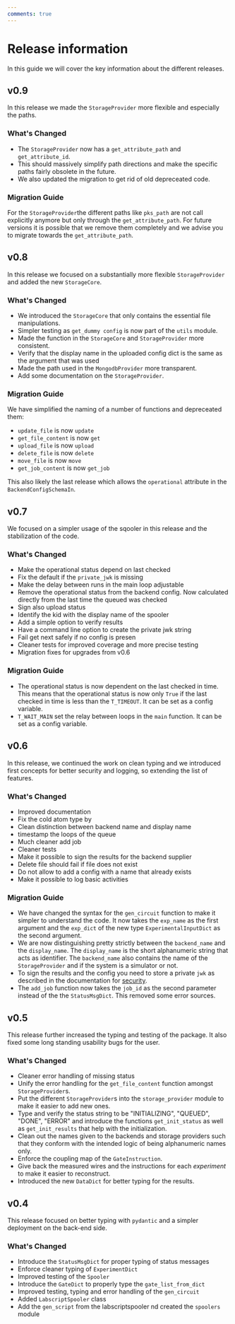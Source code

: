 ```yaml
---
comments: true
---
```


# Release information

In this guide we will cover the key information about the different releases.

## v0.9

In this release we made the `StorageProvider` more flexible and especially the paths.

### What's Changed

- The `StorageProvider` now has a `get_attribute_path` and `get_attribute_id`.
- This should massively simplify path directions and make the specific paths fairly obsolete in the future.
- We also updated the migration to get rid of old depreceated code.

### Migration Guide

For the `StorageProvider`the different paths like `pks_path` are not call explicitly anymore but only through the `get_attribute_path`. For future versions it is possible that we remove them completely and we advise you to migrate towards the `get_attribute_path`.

## v0.8

In this release we focused on a substantially more flexible `StorageProvider` and added the new `StorageCore`.

### What's Changed

- We introduced the `StorageCore` that only contains the essential file manipulations.
- Simpler testing as `get_dummy config` is now part of the `utils` module.
- Made the function in the `StorageCore` and `StorageProvider` more consistent.
- Verify that the display name in the uploaded config dict is the same as the argument that was used
- Made the path used in the `MongodbProvider` more transparent.
- Add some documentation on the `StorageProvider`.

### Migration Guide

We have simplified the naming of a number of functions and depreceated them:

- `update_file` is now `update`
- `get_file_content` is now `get`
- `upload_file` is now `upload`
- `delete_file` is now `delete`
- `move_file` is now `move`
- `get_job_content` is now `get_job`

This also likely the last release which allows the `operational` attribute in the `BackendConfigSchemaIn`.

## v0.7

We focused on a simpler usage of the sqooler in this release and the stabilization of the code.

### What's Changed

* Make the operational status depend on last checked
* Fix the default if the `private_jwk` is missing 
* Make the delay between runs in the main loop adjustable
* Remove the operational status from the backend config. Now calculated directly from the last time the queued was checked
* Sign also upload status
* Identify the kid with the display name of the spooler
* Add a simple option to verify results
* Have a command line option to create the private jwk string
* Fail get next safely if no config is presen
* Cleaner tests for improved coverage and more precise testing
* Migration fixes for upgrades from v0.6

### Migration Guide

* The operational status is now dependent on the last checked in time. This means that the operational status is now only `True` if the last checked in time is less than the `T_TIMEOUT`. It can be set as a config variable.
* `T_WAIT_MAIN` set the relay between loops in the `main` function. It can be set as a config variable.

## v0.6

In this release, we continued the work on clean typing and we introduced first concepts for better security and logging, so extending the list of features.

### What's Changed

* Improved documentation 
* Fix the cold atom type by 
* Clean distinction between backend name and display name 
* timestamp the loops of the queue
* Much cleaner add job 
* Cleaner tests 
* Make it possible to sign the results for the backend supplier 
* Delete file should fail if file does not exist
* Do not allow to add a config with a name that already exists
* Make it possible to log basic activities

### Migration Guide

- We have changed the syntax for the `gen_circuit` function to make it simpler to understand the code. It now takes the `exp_name` as the first argument and the `exp_dict` of the new type `ExperimentalInputDict` as the second argument. 
- We are now distinguishing pretty strictly between the `backend_name` and the `display_name`. The `display_name` is the short alphanumeric string that acts as identifier. The `backend_name` also contains the name of the `StorageProvider` and if the system is a simulator or not.
- To sign the results and the config you need to store a private `jwk` as described in the documentation for [security](security_general.md#setting-up-the-private-key).
- The `add_job` function now takes the `job_id` as the second parameter instead of the the `StatusMsgDict`. This removed some error sources.


## v0.5

This release further increased the typing and testing of the package. It also fixed some long standing usability bugs for the user. 

### What's Changed

* Cleaner error handling of missing status
* Unify the error handling for the `get_file_content` function amongst `StorageProvider`s.
* Put the different `StorageProvider`s into the `storage_provider` module to make it easier to add new ones.
* Type and verify the status string to be "INITIALIZING", "QUEUED", "DONE", "ERROR" and introduce the functions `get_init_status` as well as `get_init_results` that help with the initialization.
* Clean out the names given to the backends and storage providers such that they conform with the intended logic of being alphanumeric names only.
* Enforce the coupling map of the `GateInstruction`.
* Give back the measured wires and the instructions for each *experiment* to make it easier to reconstruct. 
* Introduced the new `DataDict` for better typing for the results.

## v0.4

This release focused on better typing with `pydantic` and a simpler deployment on the back-end side.

### What's Changed

* Introduce the `StatusMsgDict` for proper typing of status messages 
* Enforce cleaner typing of `ExperimentDict` 
* Improved testing of the `Spooler` 
* Introduce the `GateDict` to properly type the `gate_list_from_dict`
* Improved testing, typing and error handling of the `gen_circuit` 
* Added `LabscriptSpooler` class 
* Add the `gen_script` from the labscriptspooler nd created the `spoolers` module